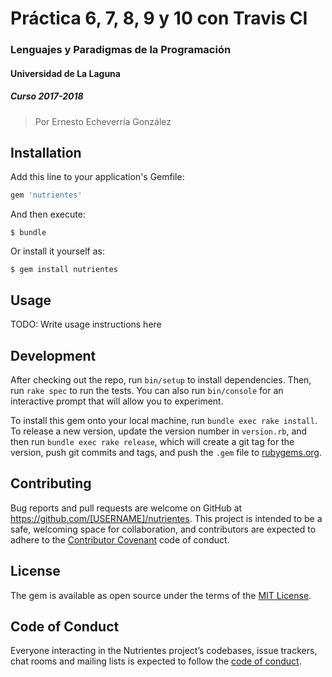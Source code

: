 # Práctica 6, 7, 8, 9 y 10 con Travis CI
### Lenguajes y Paradigmas de la Programación
#### Universidad de La Laguna
##### Curso 2017-2018
> Por Ernesto Echeverría González

## Installation

Add this line to your application's Gemfile:

```ruby
gem 'nutrientes'
```

And then execute:

    $ bundle

Or install it yourself as:

    $ gem install nutrientes

## Usage

TODO: Write usage instructions here

## Development

After checking out the repo, run `bin/setup` to install dependencies. Then, run `rake spec` to run the tests. You can also run `bin/console` for an interactive prompt that will allow you to experiment.

To install this gem onto your local machine, run `bundle exec rake install`. To release a new version, update the version number in `version.rb`, and then run `bundle exec rake release`, which will create a git tag for the version, push git commits and tags, and push the `.gem` file to [rubygems.org](https://rubygems.org).

## Contributing

Bug reports and pull requests are welcome on GitHub at https://github.com/[USERNAME]/nutrientes. This project is intended to be a safe, welcoming space for collaboration, and contributors are expected to adhere to the [Contributor Covenant](http://contributor-covenant.org) code of conduct.

## License

The gem is available as open source under the terms of the [MIT License](http://opensource.org/licenses/MIT).

## Code of Conduct

Everyone interacting in the Nutrientes project’s codebases, issue trackers, chat rooms and mailing lists is expected to follow the [code of conduct](https://github.com/[USERNAME]/nutrientes/blob/master/CODE_OF_CONDUCT.md).
